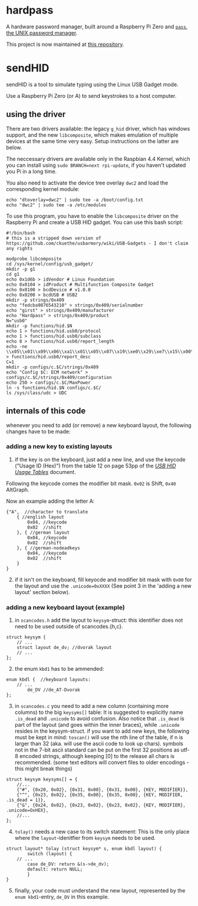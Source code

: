 # hardpass
A hardware password manager, built around a Raspberry Pi Zero and [`pass`, the UNIX password manager](https://passwordstore.org).

This project is now maintained at [this repository](https://github.com/girst/hardpass-passwordmanager). 

# sendHID

sendHID is a tool to simulate typing using the Linux USB Gadget mode. 

Use a Raspberry Pi Zero (or A) to send keystrokes to a host computer. 

## using the driver
There are two drivers available: the legacy `g_hid` driver, which has windows support, and the new `libcomposite`, which makes emulation of multiple devices at the same time very easy. Setup instructions on the latter are below. 

The neccessary drivers are available only in the Raspbian 4.4 Kernel, which you can install using `sudo BRANCH=next rpi-update`, if you haven't updated you Pi in a long time. 

You also need to activate the device tree overlay `dwc2` and load the corresponding kernel module:
```
echo "dtoverlay=dwc2" | sudo tee -a /boot/config.txt
echo "dwc2" | sudo tee -a /etc/modules
```

To use this program, you have to enable the `libcomposite` driver on the Raspberry Pi and create a USB HID gadget. 
You can use this bash script:
```
#!/bin/bash
# this is a stripped down version of https://github.com/ckuethe/usbarmory/wiki/USB-Gadgets - I don't claim any rights

modprobe libcomposite
cd /sys/kernel/config/usb_gadget/
mkdir -p g1
cd g1
echo 0x1d6b > idVendor # Linux Foundation
echo 0x0104 > idProduct # Multifunction Composite Gadget
echo 0x0100 > bcdDevice # v1.0.0
echo 0x0200 > bcdUSB # USB2
mkdir -p strings/0x409
echo "fedcba9876543210" > strings/0x409/serialnumber
echo "girst" > strings/0x409/manufacturer 
echo "Hardpass" > strings/0x409/product
N="usb0"
mkdir -p functions/hid.$N
echo 1 > functions/hid.usb0/protocol
echo 1 > functions/hid.usb0/subclass
echo 8 > functions/hid.usb0/report_length
echo -ne \\x05\\x01\\x09\\x06\\xa1\\x01\\x05\\x07\\x19\\xe0\\x29\\xe7\\x15\\x00\\x25\\x01\\x75\\x01\\x95\\x08\\x81\\x02\\x95\\x01\\x75\\x08\\x81\\x03\\x95\\x05\\x75\\x01\\x05\\x08\\x19\\x01\\x29\\x05\\x91\\x02\\x95\\x01\\x75\\x03\\x91\\x03\\x95\\x06\\x75\\x08\\x15\\x00\\x25\\xdd\\x05\\x07\\x19\\x00\\x29\\xdd\\x81\\x00\\xc0 > functions/hid.usb0/report_desc
C=1
mkdir -p configs/c.$C/strings/0x409
echo "Config $C: ECM network" > configs/c.$C/strings/0x409/configuration 
echo 250 > configs/c.$C/MaxPower 
ln -s functions/hid.$N configs/c.$C/
ls /sys/class/udc > UDC
```

## internals of this code
whenever you need to add (or remove) a new keyboard layout, the following changes have to be made:

### adding a new key to existing layouts

1. if the key is on the keyboard, just add a new line, and use the keycode ("Usage ID (Hex)") from the table 12 on page 53pp of the [_USB HID Usage Tables_](https://www.usb.org/sites/default/files/documents/hut1_12v2.pdf) document. 

Following the keycode comes the modifier bit mask. `0x02` is Shift, `0x40` AltGraph. 

Now an example adding the letter A:

```
{"A",  //character to translate
	{ //english layout
		0x04, //keycode
		0x02  //shift
	}, { //german layout
		0x04, //keycode
		0x02  //shift
	}, { //german-nodeadkeys
		0x04, //keycode
		0x02  //shift
	}
}
```

2. if it isn't on the keyboard, fill keyocde and modifier bit mask with `0x00` for the layout and use the `.unicode=0xXXXX` (See point 3 in the 'adding a new layout' section below). 

### adding a new keyboard layout (example)
1. in `scancodes.h` add the layout to `keysym`-struct:
this identifier does not need to be used outside of scancodes.{h,c}. 
```
struct keysym {
	// ...
	struct layout de_dv; //dvorak layout
	// ...
};
```
2. the enum `kbd1` has to be ammended:
```
enum kbdl {  //keyboard layouts:
	// ...
        de_DV //de_AT-Dvorak
};
```
3. in `scancodes.c` you need to add a new column (containing more columns) to the big `keysyms[]` table:
It is suggested to explicitly name `.is_dead` and `.unicode` to avoid confusion. Also notice that `.is_dead` is part of the layout (and goes within the inner braces), while `.unicode` resides in the keysym-struct. 
if you want to add new keys, the following must be kept in mind: `toscan()` will use the nth line of the table, if n is larger than 32 (aka. will use the ascii code to look up chars). symbols not in the 7-bit ascii standard can be put on the first 32 positions as utf-8 encoded strings, although keeping [0] to the release all chars is recommended. (some text editors will convert files to older encodings - this might break things)
```
struct keysym keysyms[] = {
	//...
	{"#", {0x20, 0x02}, {0x31, 0x00}, {0x31, 0x00}, {KEY, MODIFIER}},
	{"^", {0x23, 0x02}, {0x35, 0x00}, {0x35, 0x00}, {KEY, MODIFIER, .is_dead = 1}},
	{"&", {0x24, 0x02}, {0x23, 0x02}, {0x23, 0x02}, {KEY, MODIFIER}, .unicode=OxHEX},
	//...
};
```
4. `tolay()` needs a new case to its switch statement:
This is the only place where the `layout`-idenitfier from `keysym` needs to be used. 
```
struct layout* tolay (struct keysym* s, enum kbdl layout) {
        switch (layout) {
	// ...
        case de_DV: return &(s->de_dv);
        default: return NULL;
        }
}
```
5. finally, your code must understand the new layout, represented by the `enum kbd1`-entry, `de_DV` in this example. 

